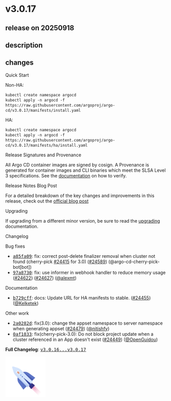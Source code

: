 # v3.0.17

## release on 20250918
## description
## changes
Quick Start

Non-HA:

    kubectl create namespace argocd
    kubectl apply -n argocd -f https://raw.githubusercontent.com/argoproj/argo-cd/v3.0.17/manifests/install.yaml

HA:

    kubectl create namespace argocd
    kubectl apply -n argocd -f https://raw.githubusercontent.com/argoproj/argo-cd/v3.0.17/manifests/ha/install.yaml

Release Signatures and Provenance

All Argo CD container images are signed by cosign. A Provenance is generated for container images and CLI binaries which meet the SLSA Level 3 specifications. See the <a href="https://argo-cd.readthedocs.io/en/stable/operator-manual/signed-release-assets" rel="nofollow">documentation</a> on how to verify.

Release Notes Blog Post

For a detailed breakdown of the key changes and improvements in this release, check out the <a href="https://blog.argoproj.io/argo-cd-v2-14-release-candidate-57a664791e2a" rel="nofollow">official blog post</a>

Upgrading

If upgrading from a different minor version, be sure to read the <a href="https://argo-cd.readthedocs.io/en/stable/operator-manual/upgrading/overview/" rel="nofollow">upgrading</a> documentation.

Changelog

Bug fixes

* <a class="commit-link" data-hovercard-type="commit" data-hovercard-url="https://github.com/argoproj/argo-cd/commit/a85fa0947bda87ca6d4ceb69559123f85c87a58d/hovercard" href="https://github.com/argoproj/argo-cd/commit/a85fa0947bda87ca6d4ceb69559123f85c87a58d"><tt>a85fa09</tt></a>: fix: correct post-delete finalizer removal when cluster not found (cherry-pick <a class="issue-link js-issue-link" data-error-text="Failed to load title" data-id="3386505068" data-permission-text="Title is private" data-url="https://github.com/argoproj/argo-cd/issues/24415" data-hovercard-type="pull_request" data-hovercard-url="/argoproj/argo-cd/pull/24415/hovercard" href="https://github.com/argoproj/argo-cd/pull/24415">#24415</a> for 3.0) (<a class="issue-link js-issue-link" data-error-text="Failed to load title" data-id="3424009949" data-permission-text="Title is private" data-url="https://github.com/argoproj/argo-cd/issues/24589" data-hovercard-type="pull_request" data-hovercard-url="/argoproj/argo-cd/pull/24589/hovercard" href="https://github.com/argoproj/argo-cd/pull/24589">#24589</a>) (@argo-cd-cherry-pick-bot[bot])
* <a class="commit-link" data-hovercard-type="commit" data-hovercard-url="https://github.com/argoproj/argo-cd/commit/97a87308ab1696db115ebc0cc0d1db7da60bcf4d/hovercard" href="https://github.com/argoproj/argo-cd/commit/97a87308ab1696db115ebc0cc0d1db7da60bcf4d"><tt>97a8730</tt></a>: fix: use informer in webhook handler to reduce memory usage (<a class="issue-link js-issue-link" data-error-text="Failed to load title" data-id="3427623119" data-permission-text="Title is private" data-url="https://github.com/argoproj/argo-cd/issues/24622" data-hovercard-type="pull_request" data-hovercard-url="/argoproj/argo-cd/pull/24622/hovercard" href="https://github.com/argoproj/argo-cd/pull/24622">#24622</a>) (<a class="issue-link js-issue-link" data-error-text="Failed to load title" data-id="3428014180" data-permission-text="Title is private" data-url="https://github.com/argoproj/argo-cd/issues/24627" data-hovercard-type="pull_request" data-hovercard-url="/argoproj/argo-cd/pull/24627/hovercard" href="https://github.com/argoproj/argo-cd/pull/24627">#24627</a>) (<a class="user-mention notranslate" data-hovercard-type="user" data-hovercard-url="/users/alexmt/hovercard" data-octo-click="hovercard-link-click" data-octo-dimensions="link_type:self" href="https://github.com/alexmt">@alexmt</a>)

Documentation

* <a class="commit-link" data-hovercard-type="commit" data-hovercard-url="https://github.com/argoproj/argo-cd/commit/b729cff93212a98c671603b5871e858e6f5bf852/hovercard" href="https://github.com/argoproj/argo-cd/commit/b729cff93212a98c671603b5871e858e6f5bf852"><tt>b729cff</tt></a>: docs: Update URL for HA manifests to stable. (<a class="issue-link js-issue-link" data-error-text="Failed to load title" data-id="3394795024" data-permission-text="Title is private" data-url="https://github.com/argoproj/argo-cd/issues/24455" data-hovercard-type="pull_request" data-hovercard-url="/argoproj/argo-cd/pull/24455/hovercard" href="https://github.com/argoproj/argo-cd/pull/24455">#24455</a>) (<a class="user-mention notranslate" data-hovercard-type="user" data-hovercard-url="/users/Kelketek/hovercard" data-octo-click="hovercard-link-click" data-octo-dimensions="link_type:self" href="https://github.com/Kelketek">@Kelketek</a>)

Other work

* <a class="commit-link" data-hovercard-type="commit" data-hovercard-url="https://github.com/argoproj/argo-cd/commit/2a0282d66826c9a0a549c3912eadaf8ff2c7d1c5/hovercard" href="https://github.com/argoproj/argo-cd/commit/2a0282d66826c9a0a549c3912eadaf8ff2c7d1c5"><tt>2a0282d</tt></a>: fix(3.0): change the appset namespace to server namespace when generating appset (<a class="issue-link js-issue-link" data-error-text="Failed to load title" data-id="3396867796" data-permission-text="Title is private" data-url="https://github.com/argoproj/argo-cd/issues/24479" data-hovercard-type="pull_request" data-hovercard-url="/argoproj/argo-cd/pull/24479/hovercard" href="https://github.com/argoproj/argo-cd/pull/24479">#24479</a>) (<a class="user-mention notranslate" data-hovercard-type="user" data-hovercard-url="/users/nitishfy/hovercard" data-octo-click="hovercard-link-click" data-octo-dimensions="link_type:self" href="https://github.com/nitishfy">@nitishfy</a>)
* <a class="commit-link" data-hovercard-type="commit" data-hovercard-url="https://github.com/argoproj/argo-cd/commit/0af18331eb3c3e23418eb272a1587ca8ee7a2980/hovercard" href="https://github.com/argoproj/argo-cd/commit/0af18331eb3c3e23418eb272a1587ca8ee7a2980"><tt>0af1833</tt></a>: fix(cherry-pick-3.0): Do not block project update when a cluster referenced in an App doesn't exist (<a class="issue-link js-issue-link" data-error-text="Failed to load title" data-id="3392819120" data-permission-text="Title is private" data-url="https://github.com/argoproj/argo-cd/issues/24449" data-hovercard-type="pull_request" data-hovercard-url="/argoproj/argo-cd/pull/24449/hovercard" href="https://github.com/argoproj/argo-cd/pull/24449">#24449</a>) (<a class="user-mention notranslate" data-hovercard-type="user" data-hovercard-url="/users/OpenGuidou/hovercard" data-octo-click="hovercard-link-click" data-octo-dimensions="link_type:self" href="https://github.com/OpenGuidou">@OpenGuidou</a>)

<strong>Full Changelog</strong>: <a class="commit-link" href="https://github.com/argoproj/argo-cd/compare/v3.0.16...v3.0.17"><tt>v3.0.16...v3.0.17</tt></a>

<a href="https://argoproj.github.io/cd/" rel="nofollow"><img src="https://raw.githubusercontent.com/argoproj/argo-site/master/content/pages/cd/gitops-cd.png" width="25%" style="max-width: 100%;"></a>

